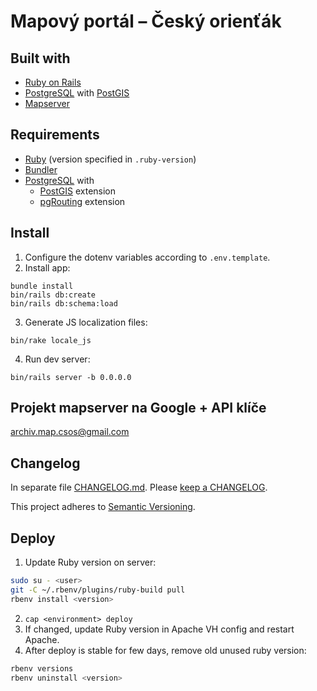 # Mapový portál – Český orienťák

## Built with
- [Ruby on Rails](https://rubyonrails.org/)
- [PostgreSQL](https://www.postgresql.org/) with [PostGIS](https://postgis.net/)
- [Mapserver](https://mapserver.org/)

## Requirements
- [Ruby](https://www.ruby-lang.org/en/) (version specified in `.ruby-version`)
- [Bundler](https://bundler.io/)
- [PostgreSQL](https://www.postgresql.org/) with
	- [PostGIS](https://postgis.net/) extension
	- [pgRouting](https://pgrouting.org/) extension

## Install
1. Configure the dotenv variables according to `.env.template`.
2. Install app:
```
bundle install
bin/rails db:create
bin/rails db:schema:load
```
3. Generate JS localization files:
```
bin/rake locale_js
```
4. Run dev server:
```
bin/rails server -b 0.0.0.0
```

## Projekt mapserver na Google + API klíče
archiv.map.csos@gmail.com

## Changelog
In separate file [CHANGELOG.md](CHANGELOG.md). Please [keep a CHANGELOG](http://keepachangelog.com/).

This project adheres to [Semantic Versioning](http://semver.org/).

## Deploy
1. Update Ruby version on server:
```sh
sudo su - <user>
git -C ~/.rbenv/plugins/ruby-build pull
rbenv install <version>
```
2. `cap <environment> deploy`
3. If changed, update Ruby version in Apache VH config and restart Apache.
4. After deploy is stable for few days, remove old unused ruby version:
```sh
rbenv versions
rbenv uninstall <version>
```
